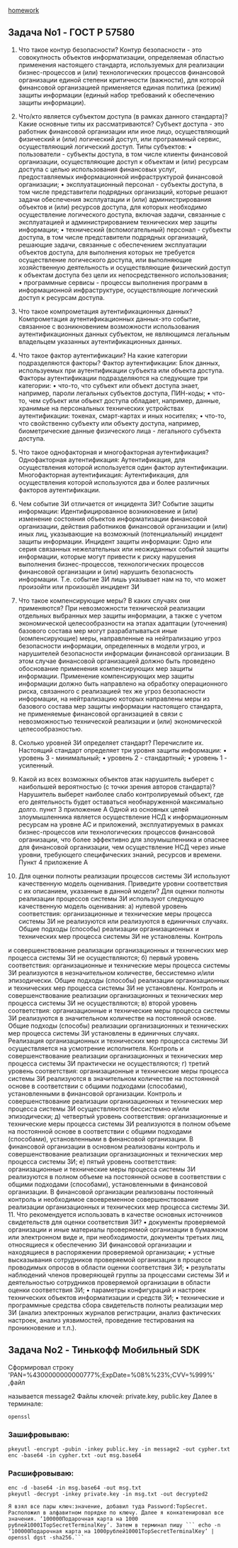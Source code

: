 [homework](https://github.com/netology-code/ibb-homeworks/tree/v2/09_financial)
## Задача No1 - ГОСТ Р 57580

1. Что такое контур безопасности?
Контур безопасности - это совокупность объектов информатизации, определяемая областью
применения настоящего стандарта, используемых для реализации бизнес-процессов и (или)
технологических процессов финансовой организации единой степени критичности
(важности), для которой финансовой организацией применяется единая политика (режим)
защиты информации (единый набор требований к обеспечению защиты информации).
2. Что/кто является субъектом доступа (в рамках данного стандарта)? Какие основные
типы их рассматриваются?
Субъект доступа - это работник финансовой организации или иное лицо, осуществляющий
физический и (или) логический доступ, или программный сервис, осуществляющий
логический доступ. Типы субъектов:
• пользователи - субъекты доступа, в том числе клиенты финансовой организации,
осуществляющие доступ к объектам и (или) ресурсам доступа с целью использования
финансовых услуг, предоставляемых информационной инфраструктурой финансовой
организации;
• эксплуатационный персонал - субъекты доступа, в том числе представители подрядных
организаций, которые решают задачи обеспечения эксплуатации и (или)
администрирования объектов и (или) ресурсов доступа, для которых необходимо
осуществление логического доступа, включая задачи, связанные с эксплуатацией и
администрированием технических мер защиты информации;
• технический (вспомогательный) персонал - субъекты доступа, в том числе представители
подрядных организаций, решающие задачи, связанные с обеспечением эксплуатации
объектов доступа, для выполнения которых не требуется осуществление логического
доступа, или выполняющие хозяйственную деятельность и осуществляющие физический
доступ к объектам доступа без цели их непосредственного использования;
• программные сервисы - процессы выполнения программ в информационной инфраструктуре,
осуществляющие логический доступ к ресурсам доступа.
3. Что такое компрометация аутентификационных данных?
Компрометация аутентификационных данных-это событие, связанное с возникновением
возможности использования аутентификационных данных субъектом, не являющимся
легальным владельцем указанных аутентификационных данных.
4. Что такое фактор аутентификации? На какие категории подразделяются факторы?
Фактор аутентификации: Блок данных, используемых при аутентификации субъекта или
объекта доступа.
Факторы аутентификации подразделяются на следующие три категории:
• что-то, что субъект или объект доступа знает, например, пароли легальных субъектов
доступа, ПИН-коды;
• что-то, чем субъект или объект доступа обладает, например, данные, хранимые на
персональных технических устройствах аутентификации: токенах, смарт-картах и иных
носителях;
• что-то, что свойственно субъекту или объекту доступа, например, биометрические данные
физического лица - легального субъекта доступа.
5. Что такое однофакторная и многофакторная аутентификация?
Однофакторная аутентификация: Аутентификация, для осуществления которой
используется один фактор аутентификации. Многофакторная аутентификация:
Аутентификация, для осуществления которой используются два и более различных
факторов аутентификации.

6. Чем событие ЗИ отличается от инцидента ЗИ?
Событие защиты информации: Идентифицированное возникновение и (или) изменение
состояния объектов информатизации финансовой организации, действия работников
финансовой организации и (или) иных лиц, указывающие на возможный (потенциальный)
инцидент защиты информации.
Инцидент защиты информации: Одно или серия связанных нежелательных или
неожиданных событий защиты информации, которые могут привести к риску нарушения
выполнения бизнес-процессов, технологических процессов финансовой
организации и (или) нарушить безопасность информации.
Т.е. событие ЗИ лишь указывает нам на то, что может произойти или произошёл
инцидент ЗИ
7. Что такое компенсирующие меры? В каких случаях они применяются?
При невозможности технической реализации отдельных выбранных мер защиты
информации, а также с учетом экономической целесообразности на этапах адаптации
(уточнения) базового состава мер могут разрабатываться иные (компенсирующие) меры,
направленные на нейтрализацию угроз безопасности информации, определенных в модели
угроз, и нарушителей безопасности информации финансовой организации.
В этом случае финансовой организацией должно быть проведено обоснование
применения компенсирующих мер защиты информации.
Применение компенсирующих мер защиты информации должно быть направлено на
обработку операционного риска, связанного с реализацией тех же угроз безопасности
информации, на нейтрализацию которых направлены меры из базового состава мер
защиты информации настоящего стандарта, не применяемые финансовой
организацией в связи с невозможностью технической реализации и (или) экономической
целесообразностью.
8. Сколько уровней ЗИ определяет стандарт? Перечислите их.
Настоящий стандарт определяет три уровня защиты информации:
• уровень 3 - минимальный;
• уровень 2 - стандартный;
• уровень 1 - усиленный.
9. Какой из всех возможных объектов атак нарушитель выберет с наибольшей
вероятностью (с точки зрения авторов стандарта)?
Нарушитель выберет наиболее слабо контролируемый объект, где его деятельность будет
оставаться необнаруженной максимально долго. пункт 3 приложение А
Одной из основных целей злоумышленника является осуществление НСД к
информационным ресурсам на уровне АС и приложений, эксплуатируемых в рамках
бизнес-процессов или технологических процессов финансовой организации, что более
эффективно для злоумышленника и опаснее для финансовой организации, чем
осуществление НСД через иные уровни, требующего специфических знаний, ресурсов и
времени. Пункт 4 приложение А
10. Для оценки полноты реализации процессов системы ЗИ используют качественную
модель оценивания. Приведите уровни соответствия с их описанием, указанные в
данной модели?
Для оценки полноты реализации процессов системы ЗИ используют следующую
качественную модель оценивания:
а) нулевой уровень соответствия: организационные и технические меры процесса
системы ЗИ не реализуются или реализуются в единичных случаях. Общие подходы (способы)
реализации организационных и технических мер процесса системы ЗИ не установлены. Контроль

и совершенствование реализации организационных и технических мер процесса системы ЗИ не
осуществляются;
б) первый уровень соответствия: организационные и технические меры процесса
системы ЗИ реализуются в незначительном количестве, бессистемно и/или эпизодически. Общие
подходы (способы) реализации организационных и технических мер процесса системы ЗИ не
установлены. Контроль и совершенствование реализации организационных и технических мер
процесса системы ЗИ не осуществляются;
в) второй уровень соответствия: организационные и технические меры процесса системы
ЗИ реализуются в значительном количестве на постоянной основе. Общие подходы (способы)
реализации организационных и технических мер процесса системы ЗИ установлены в единичных
случаях. Реализация организационных и технических мер процесса системы ЗИ осуществляется на
усмотрение исполнителя. Контроль и совершенствование реализации организационных и
технических мер процесса системы ЗИ практически не осуществляются;
г) третий уровень соответствия: организационные и технические меры процесса системы
ЗИ реализуются в значительном количестве на постоянной основе в соответствии с общими
подходами (способами), установленными в финансовой организации. Контроль и
совершенствование реализации организационных и технических мер процесса системы ЗИ
осуществляются бессистемно и/или эпизодически;
д) четвертый уровень соответствия: организационные и технические меры процесса
системы ЗИ реализуются в полном объеме на постоянной основе в соответствии с общими
подходами (способами), установленными в финансовой организации. В финансовой организации в
основном реализованы контроль и совершенствование реализации организационных и
технических мер процесса системы ЗИ;
е) пятый уровень соответствия: организационные и технические меры процесса системы
ЗИ реализуются в полном объеме на постоянной основе в соответствии с общими подходами
(способами), установленными в финансовой организации. В финансовой организации реализованы
постоянный контроль и необходимое своевременное совершенствование реализации
организационных и технических мер процесса системы ЗИ.
11. Что рекомендуется использовать в качестве основных источников свидетельств для
оценки соответствия ЗИ?
• документы проверяемой организации и иные материалы проверяемой организации в бумажном
или электронном виде и, при необходимости, документы третьих лиц, относящиеся к
обеспечению ЗИ финансовой организации и находящиеся в распоряжении проверяемой
организации;
• устные высказывания сотрудников проверяемой организации в процессе проводимых опросов в
области оценки соответствия ЗИ;
• результаты наблюдений членов проверяющей группы за процессами системы ЗИ и
деятельностью сотрудников проверяемой организации в области оценки соответствия ЗИ;
• параметры конфигураций и настроек технических объектов информатизации и средств ЗИ;
• технические и программные средства сбора свидетельств полноты реализации мер ЗИ (анализ
электронных журналов регистрации, анализ фактических настроек, анализ уязвимостей,
проведение тестирования на проникновение и т.п.).
## Задача No2 - Тинькофф Мобильный SDK

Сформировал строку
'PAN=%4300000000000777%;ExpDate=%08%%23%;CVV=%999%' ,файл

называется message2
Файлы ключей: private.key, public.key
Далее в терминале:
```
openssl
```

### Зашифровываю:
```
pkeyutl -encrypt -pubin -inkey public.key -in message2 -out cypher.txt
enc -base64 -in cypher.txt -out msg.base64
```

### Расшифровываю:
```
enc -d -base64 -in msg.base64 -out msg.txt
pkeyutl -decrypt -inkey private.key -in msg.txt -out decrypted2
```

	Я взял все пары ключ:значение, добавил туда Password:TopSecret. Расположил в алфавитном порядке по ключу. Далее я конкатенировал все значения. ‘100000Подарочная карта на 1000 рублей10001TopSecretTerminalKey’. Затем в терминал пишу ``` echo -n ‘100000Подарочная карта на 1000рублей10001TopSecretTerminalKey’ | openssl dgst -sha256.``` 
